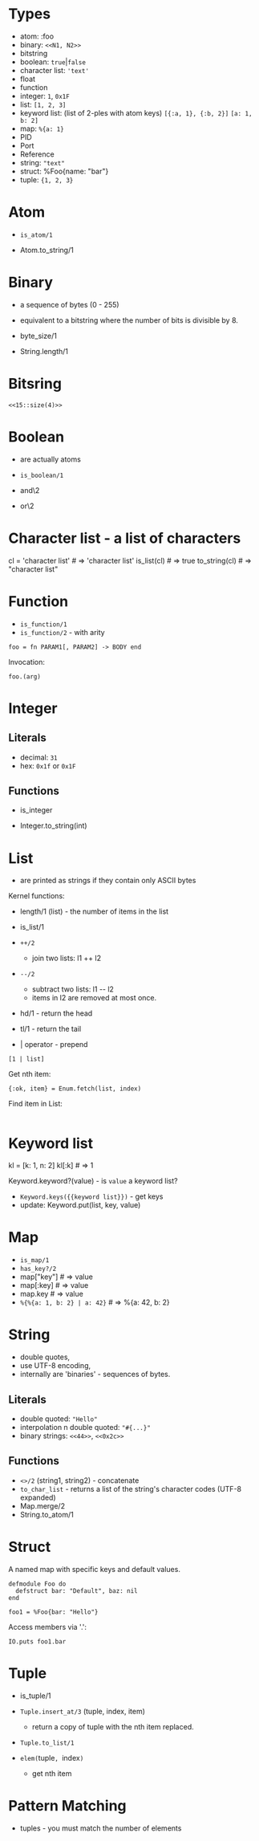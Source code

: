 # Types

* atom: :foo
* binary: `<<N1, N2>>`
* bitstring
* boolean: `true`|`false`
* character list: `'text'`
* float
* function
* integer: `1`, `0x1F`
* list: `[1, 2, 3]`
* keyword list: (list of 2-ples with atom keys)
   `[{:a, 1}, {:b, 2}]`
   `[a: 1, b: 2]`
* map: `%{a: 1}`
* PID
* Port
* Reference
* string: `"text"`
* struct: %Foo{name: "bar"}
* tuple: `{1, 2, 3}`

# Atom

* `is_atom/1`

* Atom.to_string/1

# Binary

* a sequence of bytes (0 - 255)
* equivalent to a bitstring where the number of bits is divisible by 8.

* byte_size/1
* String.length/1

# Bitsring

```
<<15::size(4)>>
```

# Boolean

* are actually atoms

* `is_boolean/1`
* and\2
* or\2

# Character list - a list of characters

cl = 'character list' # => 'character list'
is_list(cl) # => true
to_string(cl) # => "character list"

# Function

* `is_function/1`
* `is_function/2` - with arity

```
foo = fn PARAM1[, PARAM2] -> BODY end
```

Invocation:
```
foo.(arg)
```

# Integer

## Literals

* decimal: `31`
* hex: `0x1f` or `0x1F`

## Functions

* is_integer

* Integer.to_string(int)

# List

* are printed as strings if they contain only ASCII bytes

Kernel functions:
* length/1 (list) - the number of items in the list
* is_list/1

* `++/2`
  * join two lists: l1 ++ l2

* `--/2`
  * subtract two lists: l1 -- l2
  * items in l2 are removed at most once.

* hd/1 - return the head
* tl/1 - return the tail
* | operator - prepend
```
[1 | list]
```

Get nth item:
```
{:ok, item} = Enum.fetch(list, index)
```

Find item in List:
```

```

# Keyword list

kl = [k: 1, n: 2]
kl[:k] # => 1

Keyword.keyword?(value) - is `value` a keyword list?

* `Keyword.keys({{keyword list}})` - get keys
* update: Keyword.put(list, key, value)

# Map

* `is_map/1`
* `has_key?/2`
* map["key"] # => value
* map[:key] # => value
* map.key # => value
* `%{%{a: 1, b: 2} | a: 42}` # => %{a: 42, b: 2}

# String

* double quotes,
* use UTF-8 encoding,
* internally are 'binaries' - sequences of bytes.

## Literals

* double quoted: `"Hello"`
* interpolation n double quoted: `"#{...}"`
* binary strings: `<<44>>`, `<<0x2c>>`

## Functions

* `<>/2` (string1, string2) - concatenate
* `to_char_list` - returns a list of the string's character codes (UTF-8 expanded)
* Map.merge/2
* String.to_atom/1

# Struct

A named map with specific keys and default values.

```
defmodule Foo do
  defstruct bar: "Default", baz: nil
end

foo1 = %Foo{bar: "Hello"}
```

Access members via '.':
```
IO.puts foo1.bar
```

# Tuple

* is_tuple/1

* `Tuple.insert_at/3` (tuple, index, item)
  * return a copy of tuple with the nth item replaced.
* `Tuple.to_list/1`
* `elem(`tuple`, `index`)`
  * get nth item

# Pattern Matching

* tuples - you must match the number of elements
